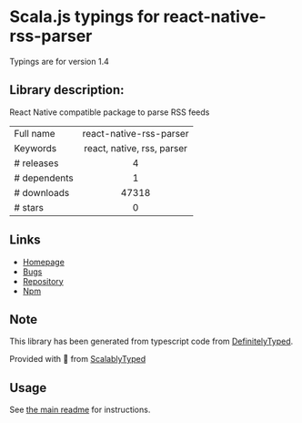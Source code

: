 
# Scala.js typings for react-native-rss-parser

Typings are for version 1.4

## Library description:
React Native compatible package to parse RSS feeds

|                    |                 |
| ------------------ | :-------------: |
| Full name          | react-native-rss-parser |
| Keywords           | react, native, rss, parser |
| # releases         | 4 |
| # dependents       | 1 |
| # downloads        | 47318 |
| # stars            | 0 |

## Links
- [Homepage](https://github.com/jameslawler/react-native-rss-parser#readme)
- [Bugs](https://github.com/jameslawler/react-native-rss-parser/issues)
- [Repository](https://github.com/jameslawler/react-native-rss-parser)
- [Npm](https://www.npmjs.com/package/react-native-rss-parser)
    


## Note
This library has been generated from typescript code from [DefinitelyTyped](https://definitelytyped.org).

Provided with :purple_heart: from [ScalablyTyped](https://github.com/oyvindberg/ScalablyTyped)

## Usage
See [the main readme](../../readme.md) for instructions.


